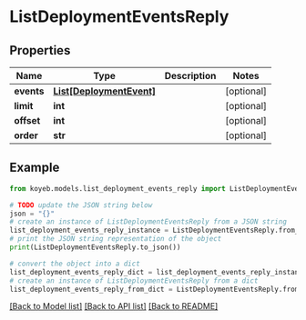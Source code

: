 # ListDeploymentEventsReply


## Properties

Name | Type | Description | Notes
------------ | ------------- | ------------- | -------------
**events** | [**List[DeploymentEvent]**](DeploymentEvent.md) |  | [optional] 
**limit** | **int** |  | [optional] 
**offset** | **int** |  | [optional] 
**order** | **str** |  | [optional] 

## Example

```python
from koyeb.models.list_deployment_events_reply import ListDeploymentEventsReply

# TODO update the JSON string below
json = "{}"
# create an instance of ListDeploymentEventsReply from a JSON string
list_deployment_events_reply_instance = ListDeploymentEventsReply.from_json(json)
# print the JSON string representation of the object
print(ListDeploymentEventsReply.to_json())

# convert the object into a dict
list_deployment_events_reply_dict = list_deployment_events_reply_instance.to_dict()
# create an instance of ListDeploymentEventsReply from a dict
list_deployment_events_reply_from_dict = ListDeploymentEventsReply.from_dict(list_deployment_events_reply_dict)
```
[[Back to Model list]](../README.md#documentation-for-models) [[Back to API list]](../README.md#documentation-for-api-endpoints) [[Back to README]](../README.md)


